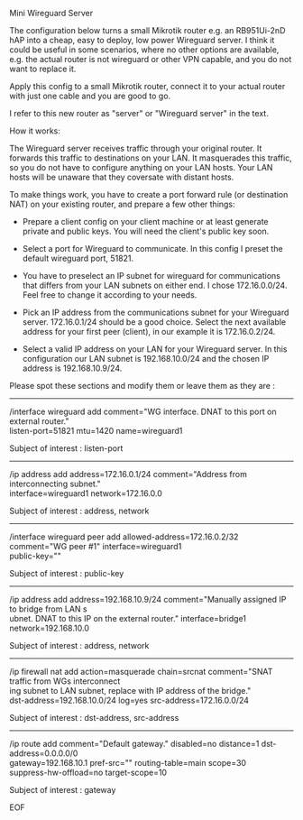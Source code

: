 
Mini Wireguard Server

The configuration below turns a small Mikrotik router e.g. an RB951Ui-2nD hAP
into a cheap, easy to deploy, low power Wireguard server. I think it could be
useful in some scenarios, where no other options are available, e.g. the actual
router is not wireguard or other VPN capable, and you do not want to replace it.

Apply this config to a small Mikrotik router, connect it to your actual router
with just one cable and you are good to go.

I refer to this new router as "server" or "Wireguard server" in the text.


How it works:

The Wireguard server receives traffic through your original router.
It forwards this traffic to destinations on your LAN. It masquerades this
traffic, so you do not have to configure anything on your LAN hosts.
Your LAN hosts will be unaware that they coversate with distant hosts.

To make things work, you have to create a port forward rule (or destination NAT)
on your existing router, and prepare a few other things:

- Prepare a client config on your client machine or at least generate
private and public keys. You will need the client's public key soon.

- Select a port for Wireguard to communicate. In this config I preset
the default wireguard port, 51821.

- You have to preselect an IP subnet for wireguard for communications that
differs from your LAN subnets on either end. I chose 172.16.0.0/24.
Feel free to change it according to your needs.

- Pick an IP address from the communications subnet for your Wireguard server.
172.16.0.1/24 should be a good choice. Select the next available address
for your first peer (client), in our example it is 172.16.0.2/24.

- Select a valid IP address on your LAN for your Wireguard server. In this
configuration our LAN subnet is 192.168.10.0/24 and the chosen IP address
is 192.168.10.9/24.

Please spot these sections and modify them or leave them as they are :

----

/interface wireguard
add comment="WG interface. DNAT to this port on external router." \
    listen-port=51821 mtu=1420 name=wireguard1

Subject of interest : listen-port

---- 

/ip address
add address=172.16.0.1/24 comment="Address from interconnecting subnet." \
    interface=wireguard1 network=172.16.0.0

Subject of interest : address, network

----

/interface wireguard peer
add allowed-address=172.16.0.2/32 comment="WG peer #1" interface=wireguard1 \
   public-key=""

Subject of interest : public-key

----

/ip address
add address=192.168.10.9/24 comment="Manually assigned IP to bridge from LAN s\
    ubnet. DNAT to this IP on the external router." interface=bridge1 \
    network=192.168.10.0

Subject of interest : address, network

----

/ip firewall nat
add action=masquerade chain=srcnat comment="SNAT traffic from WGs interconnect\
    ing subnet to LAN subnet, replace with IP address of the bridge." \
    dst-address=192.168.10.0/24 log=yes src-address=172.16.0.0/24

Subject of interest : dst-address, src-address

----

/ip route
add comment="Default gateway." disabled=no distance=1 dst-address=0.0.0.0/0 \
    gateway=192.168.10.1 pref-src="" routing-table=main scope=30 \
    suppress-hw-offload=no target-scope=10

Subject of interest : gateway

EOF
